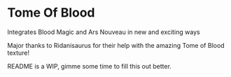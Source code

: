 # Tome Of Blood
 Integrates Blood Magic and Ars Nouveau in new and exciting ways
 
Major thanks to Ridanisaurus for their help with the amazing Tome of Blood texture!

README is a WIP, gimme some time to fill this out better.